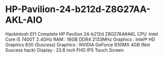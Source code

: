 # HP-Pavilion-24-b212d-Z8G27AA-AKL-AIO
Hackintosh EFI Complete
HP Pavilion 24-b212d Z8G27AA#AKL
CPU :Intel Core i5 7400T 2.4GHz
RAM : 16GB DDR4 2133MHz
Graphics : Intel® HD Graphics 630 (Suscess)
Graphics : NVIDIA GeForce 930MX 4GB (Not Suscess hack)
Display : 23.8 inch FHD IPS Touch Screen 

